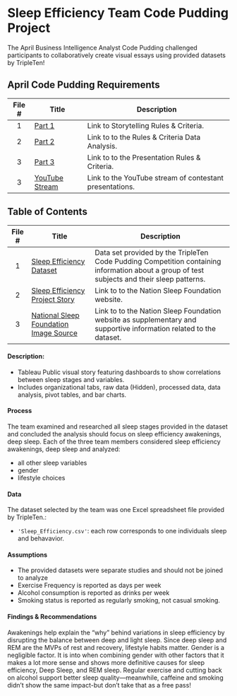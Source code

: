 # Sleep Efficiency Team Code Pudding Project
The April Business Intelligence Analyst Code Pudding challenged participants to collaboratively create visual essays using provided datasets by TripleTen! 

## April Code Pudding Requirements ##
 | File # | Title | Description |
 | :-----------: | ----------- |----------- |
 | 1 | [Part 1](https://www.thensf.org/what-is-sleep-quality/)| Link to Storytelling Rules & Criteria. |
 | 2 | [Part 2](https://coding-bootcamps.notion.site/Part-2-Rules-Criteria-Data-Analysis-1e06ed1efc938041969ded6133313a8c)| Link to to the Rules & Criteria Data Analysis. |
  | 3 | [Part 3](https://coding-bootcamps.notion.site/Part-3-Presentation-Rules-Criteria-1e06ed1efc93809d9cf7dce364e7b7eb)| Link to to the Presentation Rules & Criteria. |
 | 3 |  [YouTube Stream](https://www.youtube.com/live/qeavLBLIqFA)| Link to the YouTube stream of contestant presentations. |


 ## Table of Contents ##
| File #  | Title | Description |
| :-----------: | ----------- |----------- |
| 1| [Sleep Efficiency Dataset](https://github.com/Janna-Gomez/Data_projects_TripleTen/blob/main/Sleep%20Efficiency%20-%20CODE%20PUDDING%20COMPETITION/Sleep_Efficiency.csv) | Data set provided by the TripleTen Code Pudding Competition containing information about a group of test subjects and their sleep patterns.|
| 2 |[Sleep Efficiency Project Story](https://github.com/Janna-Gomez/Data_projects_TripleTen/blob/main/Sleep%20Efficiency%20-%20CODE%20PUDDING%20COMPETITION/Sleep%20Efficiency%20Project%20Story.twbx)| Link to to the Nation Sleep Foundation website.|
| 3 | [National Sleep Foundation Image Source](https://www.thensf.org/what-is-sleep-quality/)| Link to to the Nation Sleep Foundation website as supplementary and supportive information related to the dataset. |



#### Description:
- Tableau Public visual story featuring dashboards to show correlations between sleep stages and variables. 
- Includes organizational tabs, raw data (Hidden), processed data, data analysis, pivot tables, and bar charts.

#### Process
The team examined and researched all sleep stages provided in the dataset and concluded the analysis should focus on sleep efficiency awakenings, deep sleep. Each of the three team members considered sleep efficiency awakenings, deep sleep and analyzed:
- all other sleep variables
- gender
- lifestyle choices
  
#### Data
The dataset selected by the team was one Excel spreadsheet file provided by TripleTen.:
- `'Sleep_Efficiency.csv'`: each row corresponds to one individuals sleep and behavavior.

#### Assumptions
- The provided datasets were separate studies and should not be joined to analyze
- Exercise Frequency is reported as days per week
- Alcohol consumption is reported as drinks per week
- Smoking status is reported as regularly smoking, not casual smoking. 

#### Findings & Recommendations
Awakenings help explain the “why” behind variations in sleep efficiency by disrupting the balance between deep and light sleep. Since deep sleep and REM are the MVPs of rest and recovery, lifestyle habits matter. Gender is a negligible factor. It is into when combining gender with other factors that it makes a lot more sense and shows more definitive causes for sleep efficiency, Deep Sleep, and REM sleep. Regular exercise and cutting back on alcohol support better sleep quality—meanwhile, caffeine and smoking didn’t show the same impact-but don’t take that as a free pass!
